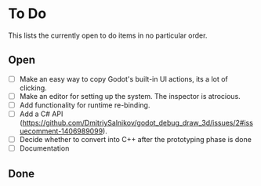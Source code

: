 # To Do

This lists the currently open to do items in no particular order.

## Open
- [ ] Make an easy way to copy Godot's built-in UI actions, its a lot of clicking.
- [ ] Make an editor for setting up the system. The inspector is atrocious.
- [ ] Add functionality for runtime re-binding.
- [ ] Add a C# API (https://github.com/DmitriySalnikov/godot_debug_draw_3d/issues/2#issuecomment-1406989099).
- [ ] Decide whether to convert into C++ after the prototyping phase is done
- [ ] Documentation

## Done
